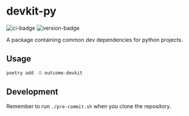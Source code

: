 # devkit-py
![ci-badge](https://github.com/outcome-co/devkit-py/workflows/Release/badge.svg?branch=v3.0.15) ![version-badge](https://img.shields.io/badge/version-3.0.15-brightgreen)

A package containing common dev dependencies for python projects.

## Usage

```sh
poetry add -D outcome-devkit
```

## Development

Remember to run `./pre-commit.sh` when you clone the repository.
